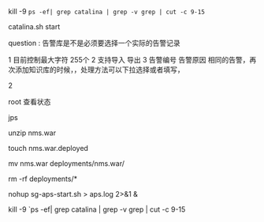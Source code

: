 kill -9 `ps -ef| grep catalina | grep -v grep | cut -c 9-15`

catalina.sh start



question :  告警库是不是必须要选择一个实际的告警记录

1 目前控制最大字符 255个
2 支持导入 导出
3 告警编号 告警原因 相同的告警，再次添加知识库的时候，，处理方法可以下拉选择或者填写，


2 


root 查看状态

jps


unzip nms.war 


touch nms.war.deployed


mv nms.war deployments/nms.war/


rm -rf deployments/*



nohup sg-aps-start.sh > aps.log 2>&1 &




kill -9 `ps -ef| grep catalina | grep -v grep | cut -c 9-15